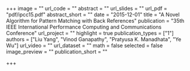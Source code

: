 +++
image = ""
url_code = ""
abstract = ""
url_slides = ""
url_pdf = "pdf/ipcc15.pdf"
abstract_short = ""
date = "2015-12-01"
title = "A Novel Algorithm for Pattern Matching with Back References"
publication = "35th IEEE International Performance Computing and Communications Conference"
url_project = ""
highlight = true
publication_types = ["1"]
authors = ["Liu Yang", "Vinod Ganapathy", "Pratyusa K. Manadhata", "Ye Wu"]
url_video = ""
url_dataset = ""
math = false
selected = false
image_preview = ""
publication_short = ""

+++

